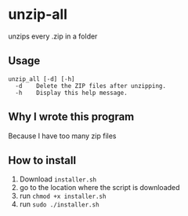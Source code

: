 # unzip-all
unzips every .zip in a folder

## Usage

```
unzip_all [-d] [-h]
  -d    Delete the ZIP files after unzipping.
  -h    Display this help message.
```

## Why I wrote this program
Because I have too many zip files

## How to install
1. Download ```installer.sh```
2. go to the location where the script is downloaded
3. run ```chmod +x installer.sh```
4. run ```sudo ./installer.sh```
